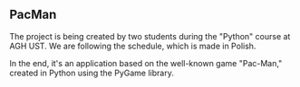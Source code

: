 ## PacMan
The project is being created by two students during the "Python" course at AGH UST. We are following the schedule, which is made in Polish.

In the end, it's an application based on the well-known game "Pac-Man," created in Python using the PyGame library.
